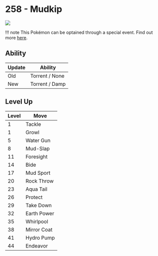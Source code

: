 # 258 - Mudkip
![][258]

!!! note
    This Pokémon can be optained through a special event. Find out more [here](../../../special_events/#hoenn-starter).

## Ability

Update | Ability
---    | ---
Old    | Torrent / None
New    | Torrent / Damp

## Level Up

Level | Move
---   | ---
  1   | Tackle
  1   | Growl
  5   | Water Gun
  8   | Mud-Slap
 11   | Foresight
 14   | Bide
 17   | Mud Sport
 20   | Rock Throw
 23   | Aqua Tail
 26   | Protect
 29   | Take Down
 32   | Earth Power
 35   | Whirlpool
 38   | Mirror Coat
 41   | Hydro Pump
 44   | Endeavor



[258]: ../img/pokemon/258.png
